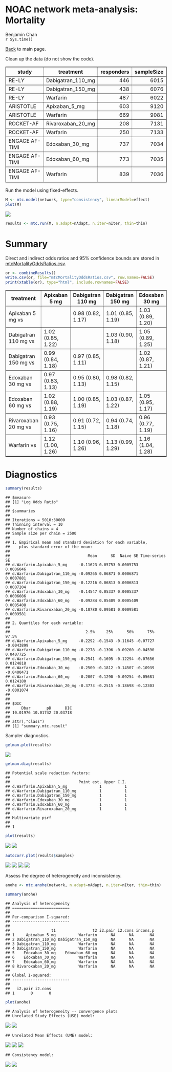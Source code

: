 # NOAC network meta-analysis: Mortality
Benjamin Chan  
`r Sys.time()`  

[Back](README.md) to main page.

Clean up the data (do not show the code).

<!-- html table generated in R 3.2.2 by xtable 1.7-4 package -->
<!-- Thu Feb 04 14:51:43 2016 -->
<table border=1>
<tr> <th> study </th> <th> treatment </th> <th> responders </th> <th> sampleSize </th>  </tr>
  <tr> <td> RE-LY </td> <td> Dabigatran_110_mg </td> <td align="right"> 446 </td> <td align="right"> 6015 </td> </tr>
  <tr> <td> RE-LY </td> <td> Dabigatran_150_mg </td> <td align="right"> 438 </td> <td align="right"> 6076 </td> </tr>
  <tr> <td> RE-LY </td> <td> Warfarin </td> <td align="right"> 487 </td> <td align="right"> 6022 </td> </tr>
  <tr> <td> ARISTOTLE </td> <td> Apixaban_5_mg </td> <td align="right"> 603 </td> <td align="right"> 9120 </td> </tr>
  <tr> <td> ARISTOTLE </td> <td> Warfarin </td> <td align="right"> 669 </td> <td align="right"> 9081 </td> </tr>
  <tr> <td> ROCKET-AF </td> <td> Rivaroxaban_20_mg </td> <td align="right"> 208 </td> <td align="right"> 7131 </td> </tr>
  <tr> <td> ROCKET-AF </td> <td> Warfarin </td> <td align="right"> 250 </td> <td align="right"> 7133 </td> </tr>
  <tr> <td> ENGAGE AF-TIMI </td> <td> Edoxaban_30_mg </td> <td align="right"> 737 </td> <td align="right"> 7034 </td> </tr>
  <tr> <td> ENGAGE AF-TIMI </td> <td> Edoxaban_60_mg </td> <td align="right"> 773 </td> <td align="right"> 7035 </td> </tr>
  <tr> <td> ENGAGE AF-TIMI </td> <td> Warfarin </td> <td align="right"> 839 </td> <td align="right"> 7036 </td> </tr>
   </table>

Run the model using fixed-effects.


```r
M <- mtc.model(network, type="consistency", linearModel=effect)
plot(M)
```

![](mtcMortality_files/figure-html/network-1.png) 

```r
results <- mtc.run(M, n.adapt=nAdapt, n.iter=nIter, thin=thin)
```

# Summary

Direct and indirect odds ratios and 95% confidence bounds are stored in
[mtcMortalityOddsRatios.csv](mtcMortalityOddsRatios.csv).


```r
or <- combineResults()
write.csv(or, file="mtcMortalityOddsRatios.csv", row.names=FALSE)
print(xtable(or), type="html", include.rownames=FALSE)
```

<!-- html table generated in R 3.2.2 by xtable 1.7-4 package -->
<!-- Thu Feb 04 14:51:58 2016 -->
<table border=1>
<tr> <th> treatment </th> <th> Apixaban 5 mg </th> <th> Dabigatran 110 mg </th> <th> Dabigatran 150 mg </th> <th> Edoxaban 30 mg </th> <th> Edoxaban 60 mg </th> <th> Rivaroxaban 20 mg </th> <th> Warfarin </th>  </tr>
  <tr> <td> Apixaban 5 mg vs </td> <td>  </td> <td> 0.98 (0.82, 1.17) </td> <td> 1.01 (0.85, 1.19) </td> <td> 1.03 (0.89, 1.20) </td> <td> 0.98 (0.84, 1.14) </td> <td> 1.07 (0.87, 1.34) </td> <td> 0.89 (0.80, 1.00) </td> </tr>
  <tr> <td> Dabigatran 110 mg vs </td> <td> 1.02 (0.85, 1.22) </td> <td>  </td> <td> 1.03 (0.90, 1.18) </td> <td> 1.05 (0.89, 1.25) </td> <td> 1.00 (0.84, 1.18) </td> <td> 1.10 (0.87, 1.39) </td> <td> 0.91 (0.80, 1.04) </td> </tr>
  <tr> <td> Dabigatran 150 mg vs </td> <td> 0.99 (0.84, 1.18) </td> <td> 0.97 (0.85, 1.11) </td> <td>  </td> <td> 1.02 (0.87, 1.21) </td> <td> 0.97 (0.82, 1.15) </td> <td> 1.07 (0.85, 1.34) </td> <td> 0.88 (0.78, 1.01) </td> </tr>
  <tr> <td> Edoxaban 30 mg vs </td> <td> 0.97 (0.83, 1.13) </td> <td> 0.95 (0.80, 1.13) </td> <td> 0.98 (0.82, 1.15) </td> <td>  </td> <td> 0.95 (0.85, 1.05) </td> <td> 1.04 (0.84, 1.29) </td> <td> 0.86 (0.78, 0.96) </td> </tr>
  <tr> <td> Edoxaban 60 mg vs </td> <td> 1.02 (0.88, 1.19) </td> <td> 1.00 (0.85, 1.19) </td> <td> 1.03 (0.87, 1.22) </td> <td> 1.05 (0.95, 1.17) </td> <td>  </td> <td> 1.10 (0.88, 1.37) </td> <td> 0.91 (0.82, 1.01) </td> </tr>
  <tr> <td> Rivaroxaban 20 mg vs </td> <td> 0.93 (0.75, 1.16) </td> <td> 0.91 (0.72, 1.15) </td> <td> 0.94 (0.74, 1.18) </td> <td> 0.96 (0.77, 1.19) </td> <td> 0.91 (0.73, 1.13) </td> <td>  </td> <td> 0.83 (0.69, 1.00) </td> </tr>
  <tr> <td> Warfarin vs </td> <td> 1.12 (1.00, 1.26) </td> <td> 1.10 (0.96, 1.26) </td> <td> 1.13 (0.99, 1.29) </td> <td> 1.16 (1.04, 1.28) </td> <td> 1.10 (0.99, 1.22) </td> <td> 1.21 (1.00, 1.46) </td> <td>  </td> </tr>
   </table>

# Diagnostics



```r
summary(results)
```

```
## $measure
## [1] "Log Odds Ratio"
## 
## $summaries
## 
## Iterations = 5010:30000
## Thinning interval = 10 
## Number of chains = 4 
## Sample size per chain = 2500 
## 
## 1. Empirical mean and standard deviation for each variable,
##    plus standard error of the mean:
## 
##                                  Mean      SD  Naive SE Time-series SE
## d.Warfarin.Apixaban_5_mg     -0.11623 0.05753 0.0005753      0.0006046
## d.Warfarin.Dabigatran_110_mg -0.09265 0.06871 0.0006871      0.0007881
## d.Warfarin.Dabigatran_150_mg -0.12216 0.06813 0.0006813      0.0007204
## d.Warfarin.Edoxaban_30_mg    -0.14547 0.05337 0.0005337      0.0006086
## d.Warfarin.Edoxaban_60_mg    -0.09284 0.05409 0.0005409      0.0005408
## d.Warfarin.Rivaroxaban_20_mg -0.18780 0.09581 0.0009581      0.0009581
## 
## 2. Quantiles for each variable:
## 
##                                 2.5%     25%      50%      75%      97.5%
## d.Warfarin.Apixaban_5_mg     -0.2292 -0.1543 -0.11645 -0.07727 -0.0043899
## d.Warfarin.Dabigatran_110_mg -0.2278 -0.1396 -0.09260 -0.04590  0.0407725
## d.Warfarin.Dabigatran_150_mg -0.2541 -0.1695 -0.12294 -0.07656  0.0124818
## d.Warfarin.Edoxaban_30_mg    -0.2500 -0.1812 -0.14507 -0.10939 -0.0400471
## d.Warfarin.Edoxaban_60_mg    -0.2007 -0.1290 -0.09254 -0.05681  0.0124180
## d.Warfarin.Rivaroxaban_20_mg -0.3773 -0.2515 -0.18698 -0.12303 -0.0001074
## 
## 
## $DIC
##     Dbar       pD      DIC 
## 10.01976 10.01742 20.03718 
## 
## attr(,"class")
## [1] "summary.mtc.result"
```

Sampler diagnostics.


```r
gelman.plot(results)
```

![](mtcMortality_files/figure-html/gelman-1.png) 

```r
gelman.diag(results)
```

```
## Potential scale reduction factors:
## 
##                              Point est. Upper C.I.
## d.Warfarin.Apixaban_5_mg              1          1
## d.Warfarin.Dabigatran_110_mg          1          1
## d.Warfarin.Dabigatran_150_mg          1          1
## d.Warfarin.Edoxaban_30_mg             1          1
## d.Warfarin.Edoxaban_60_mg             1          1
## d.Warfarin.Rivaroxaban_20_mg          1          1
## 
## Multivariate psrf
## 
## 1
```


```r
plot(results)
```

![](mtcMortality_files/figure-html/trace-1.png) ![](mtcMortality_files/figure-html/trace-2.png) 


```r
autocorr.plot(results$samples)
```

![](mtcMortality_files/figure-html/autocorr-1.png) ![](mtcMortality_files/figure-html/autocorr-2.png) ![](mtcMortality_files/figure-html/autocorr-3.png) ![](mtcMortality_files/figure-html/autocorr-4.png) 

Assess the degree of heterogeneity and inconsistency.


```r
anohe <- mtc.anohe(network, n.adapt=nAdapt, n.iter=nIter, thin=thin)
```


```r
summary(anohe)
```

```
## Analysis of heterogeneity
## =========================
## 
## Per-comparison I-squared:
## -------------------------
## 
##                  t1                t2 i2.pair i2.cons incons.p
## 1     Apixaban_5_mg          Warfarin      NA      NA       NA
## 2 Dabigatran_110_mg Dabigatran_150_mg      NA      NA       NA
## 3 Dabigatran_110_mg          Warfarin      NA      NA       NA
## 4 Dabigatran_150_mg          Warfarin      NA      NA       NA
## 5    Edoxaban_30_mg    Edoxaban_60_mg      NA      NA       NA
## 6    Edoxaban_30_mg          Warfarin      NA      NA       NA
## 7    Edoxaban_60_mg          Warfarin      NA      NA       NA
## 8 Rivaroxaban_20_mg          Warfarin      NA      NA       NA
## 
## Global I-squared:
## -------------------------
## 
##   i2.pair i2.cons
## 1       0       0
```

```r
plot(anohe)
```

```
## Analysis of heterogeneity -- convergence plots
## Unrelated Study Effects (USE) model:
```

![](mtcMortality_files/figure-html/anohe-1.png) ![](mtcMortality_files/figure-html/anohe-2.png) 

```
## Unrelated Mean Effects (UME) model:
```

![](mtcMortality_files/figure-html/anohe-3.png) ![](mtcMortality_files/figure-html/anohe-4.png) ![](mtcMortality_files/figure-html/anohe-5.png) 

```
## Consistency model:
```

![](mtcMortality_files/figure-html/anohe-6.png) ![](mtcMortality_files/figure-html/anohe-7.png) 
